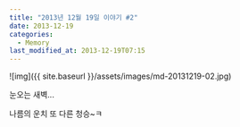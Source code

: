 ```yaml
---
title: "2013년 12월 19일 이야기 #2"
date: 2013-12-19
categories:
  - Memory
last_modified_at: 2013-12-19T07:15
---
```


![img]({{ site.baseurl }}/assets/images/md-20131219-02.jpg)

눈오는 새벽... 

나름의 운치 또 다른 청승~ㅋ